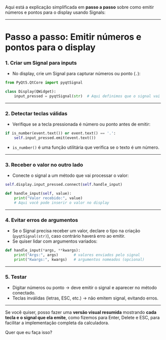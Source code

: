 Aqui está a explicação simplificada em **passo a passo** sobre como emitir números e pontos para o display usando Signals:

---

# Passo a passo: Emitir números e pontos para o display

### 1. Criar um Signal para inputs

* No display, crie um Signal para capturar números ou ponto (`.`):

```python
from PyQt5.QtCore import pyqtSignal

class Display(QWidget):
    input_pressed = pyqtSignal(str)  # Aqui definimos que o signal vai enviar uma string
```

---

### 2. Detectar teclas válidas

* Verifique se a tecla pressionada é número ou ponto antes de emitir:

```python
if is_number(event.text()) or event.text() == '.':
    self.input_pressed.emit(event.text())
```

* `is_number()` é uma função utilitária que verifica se o texto é um número.

---

### 3. Receber o valor no outro lado

* Conecte o signal a um método que vai processar o valor:

```python
self.display.input_pressed.connect(self.handle_input)

def handle_input(self, value):
    print("Valor recebido:", value)
    # Aqui você pode inserir o valor no display
```

---

### 4. Evitar erros de argumentos

* Se o Signal precisa receber um valor, declare o tipo na criação (`pyqtSignal(str)`), caso contrário haverá erro ao emitir.
* Se quiser lidar com argumentos variados:

```python
def handle_input(*args, **kwargs):
    print("Args:", args)       # valores enviados pelo signal
    print("Kwargs:", kwargs)   # argumentos nomeados (opcional)
```

---

### 5. Testar

* Digitar números ou ponto → deve emitir o signal e aparecer no método conectado.
* Teclas inválidas (letras, ESC, etc.) → não emitem signal, evitando erros.

---

Se você quiser, posso fazer uma **versão visual resumida** mostrando **cada tecla e o signal que ela emite**, como fizemos para Enter, Delete e ESC, para facilitar a implementação completa da calculadora.

Quer que eu faça isso?
